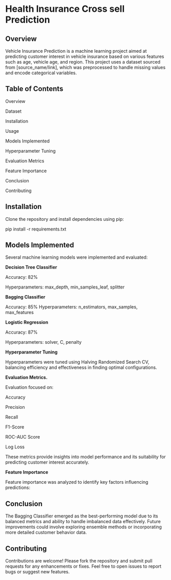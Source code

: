 # Health Insurance Cross sell Prediction

## Overview

Vehicle Insurance Prediction is a machine learning project aimed at predicting customer interest in vehicle insurance based on various features such as age, vehicle age, and region. This project uses a dataset sourced from [source_name/link], which was preprocessed to handle missing values and encode categorical variables.

## Table of Contents 

Overview

Dataset

Installation

Usage

Models Implemented

Hyperparameter Tuning

Evaluation Metrics

Feature Importance

Conclusion

Contributing

## Installation

Clone the repository and install dependencies using pip:

pip install -r requirements.txt

## Models Implemented

Several machine learning models were implemented and evaluated:

**Decision Tree Classifier**

Accuracy: 82%

Hyperparameters: max_depth, min_samples_leaf, splitter

**Bagging Classifier**

Accuracy: 85%
Hyperparameters: n_estimators, max_samples, max_features

**Logistic Regression**

Accuracy: 87%

Hyperparameters: solver, C, penalty

**Hyperparameter Tuning**

Hyperparameters were tuned using Halving Randomized Search CV, balancing efficiency and effectiveness in finding optimal configurations.

**Evaluation Metrics.**

Evaluation focused on:

Accuracy 

Precision

Recall

F1-Score

ROC-AUC Score

Log Loss

These metrics provide insights into model performance and its suitability for predicting customer interest accurately.

**Feature Importance**

Feature importance was analyzed to identify key factors influencing predictions:


## Conclusion

The Bagging Classifier emerged as the best-performing model due to its balanced metrics and ability to handle imbalanced data effectively. Future improvements could involve exploring ensemble methods or incorporating more detailed customer behavior data.

## Contributing

Contributions are welcome! Please fork the repository and submit pull requests for any enhancements or fixes. Feel free to open issues to report bugs or suggest new features.
